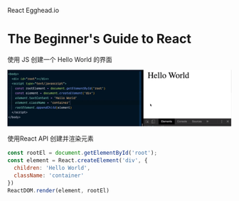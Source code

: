 React Egghead.io

# The Beginner's Guide to React

使用 JS 创建一个 Hello World 的界面

![1680921297476](.\assets\1680921297476.png)



使用React API 创建并渲染元素

```js
const rootEl = document.getElementById('root');
const element = React.createElement('div', {
  children: 'Hello World',
  className: 'container'
})
ReactDOM.render(element, rootEl)
```

